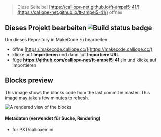 
> Diese Seite bei [https://calliope-net.github.io/ft-ampel5-41/](https://calliope-net.github.io/ft-ampel5-41/) öffnen

## Dieses Projekt bearbeiten ![Build status badge](https://github.com/calliope-net/ft-ampel5-41/workflows/MakeCode/badge.svg)

Um dieses Repository in MakeCode zu bearbeiten.

* öffne [https://makecode.calliope.cc/](https://makecode.calliope.cc/)
* klicke auf **Importieren** und dann auf **Importiere URL**
* füge **https://github.com/calliope-net/ft-ampel5-41** ein und klicke auf Importieren

## Blocks preview

This image shows the blocks code from the last commit in master.
This image may take a few minutes to refresh.

![A rendered view of the blocks](https://github.com/calliope-net/ft-ampel5-41/raw/master/.github/makecode/blocks.png)

#### Metadaten (verwendet für Suche, Rendering)

* for PXT/calliopemini
